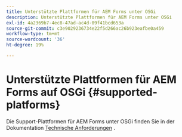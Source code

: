 ```yaml
---
title: Unterstützte Plattformen für AEM Forms unter OSGi
description: Unterstützte Plattformen für AEM Forms unter OSGi
exl-id: 4a2369b7-4ec8-47ad-ac4d-09f41bcd653a
source-git-commit: c3e9029236734e22f5d266ac26b923eafbe0a459
workflow-type: tm+mt
source-wordcount: '36'
ht-degree: 19%

---
```


# Unterstützte Plattformen für AEM Forms auf OSGi {#supported-platforms}

Die Support-Plattformen für AEM Forms unter OSGi finden Sie in der Dokumentation [Technische Anforderungen](/help/sites-deploying/technical-requirements.md) .
